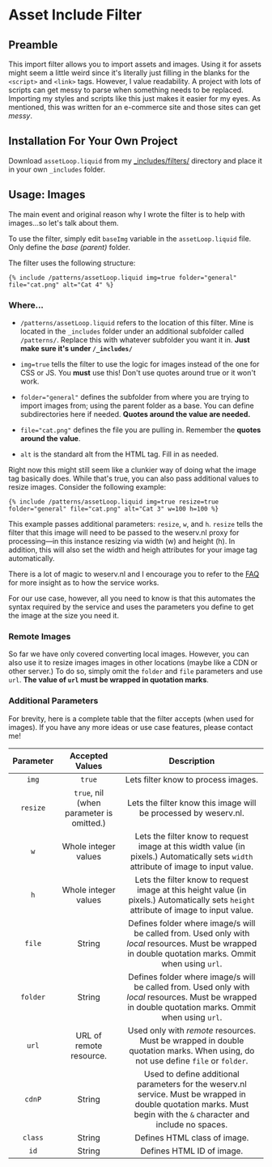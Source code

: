 # Asset Include Filter

## Preamble
This import filter allows you to import assets and images. Using it for assets might seem a little weird since it's literally just filling in the blanks for the `<script>` and `<link>` tags. However, I value readability. A project with lots of scripts can get messy to parse when something needs to be replaced. Importing my styles and scripts like this just makes it easier for my eyes. As mentioned, this was written for an e-commerce site and those sites can get *messy*.

## Installation For Your Own Project
Download `assetLoop.liquid` from my [_includes/filters/](https://github.com/subsevenx/jekyll-subseven.io/tree/main/_includes/filters) directory and place it in your own `_includes` folder.

## Usage: Images
The main event and original reason why I wrote the filter is to help with images...so let's talk about them.

To use the filter, simply edit `baseImg` variable in the `assetLoop.liquid` file. Only define the *base (parent)* folder.

The filter uses the following structure:

```liquid
{% include /patterns/assetLoop.liquid img=true folder="general" file="cat.png" alt="Cat 4" %}
```

### Where...

- `/patterns/assetLoop.liquid` refers to the location of this filter. Mine is located in the `_includes` folder under an additional subfolder called `/patterns/`. Replace this with whatever subfolder you want it in. **Just make sure it's under `/_includes/`** 

- `img=true` tells the filter to use the logic for images instead of the one for CSS or JS. You **must** use this! Don't use quotes around true or it won't work.

- `folder="general"` defines the subfolder from where you are trying to import images from; using the parent folder as a base. You can define subdirectories here if needed. **Quotes around the value are needed.**

- `file="cat.png"` defines the file you are pulling in. Remember the **quotes around the value**.

- `alt` is the standard alt from the HTML tag. Fill in as needed.

Right now this might still seem like a clunkier way of doing what the image tag basically does. While that's true, you can also pass additional values to resize images. Consider the following example:

```liquid
{% include /patterns/assetLoop.liquid img=true resize=true folder="general" file="cat.png" alt="Cat 3" w=100 h=100 %}
```

This example passes additional parameters: `resize`, `w`, and `h`. `resize` tells the filter that this image will need to be passed to the weserv.nl proxy for processing—in this instance resizing via width (w) and height (h). In addition, this will also set the width and heigh attributes for your image tag automatically.  

There is a lot of magic to weserv.nl and I encourage you to refer to the [FAQ](https://images.weserv.nl/faq/) for more insight as to how the service works.

For our use case, however, all you need to know is that this automates the syntax required by the service and uses the parameters you define to get the image at the size you need it.

### Remote Images

So far we have only covered converting local images. However, you can also use it to resize images images in other locations (maybe like a CDN or other server.) To do so, simply omit the `folder` and `file` parameters and use `url`. **The value of `url` must be wrapped in quotation marks**. 

### Additional Parameters

For brevity, here is a complete table that the filter accepts (when used for images). If you have any more ideas or use case features, please contact me!

| Parameter |              Accepted Values             |                                                                             Description                                                                             |
|:---------:|:----------------------------------------:|:-------------------------------------------------------------------------------------------------------------------------------------------------------------------:|
|   `img`   |                  `true`                  | Lets filter know to process images.                                                                                                                                 |
|  `resize` | `true`, nil (when parameter is omitted.) | Lets the filter know this image will be processed by weserv.nl.                                                                                                     |
|    `w`    |           Whole integer values           | Lets the filter know to request image at this width value (in pixels.) Automatically sets `width` attribute of image to input value.                                |
|    `h`    |           Whole integer values           | Lets the filter know to request image at this height value (in pixels.) Automatically sets `height` attribute of image to input value.                              |
|   `file`  |                  String                  | Defines folder where image/s will be called from. Used only with *local* resources. Must be wrapped in double quotation marks. Ommit when using `url`.              |
|  `folder` |                  String                  | Defines folder where image/s will be called from. Used only with *local* resources. Must be wrapped in double quotation marks. Ommit when using `url`.              |
|   `url`   |          URL of remote resource.         | Used only with *remote* resources. Must be wrapped in double quotation marks. When using, do not use define `file` or `folder`.                                     |
|   `cdnP`  |                  String                  | Used to define additional parameters for the weserv.nl service. Must be wrapped in double quotation marks. Must begin with the `&` character and include no spaces. |
|  `class`  |                  String                  | Defines HTML class of image.                                                                                                                                        |
|    `id`   |                  String                  | Defines HTML ID of image.                                                                                                                                           |
